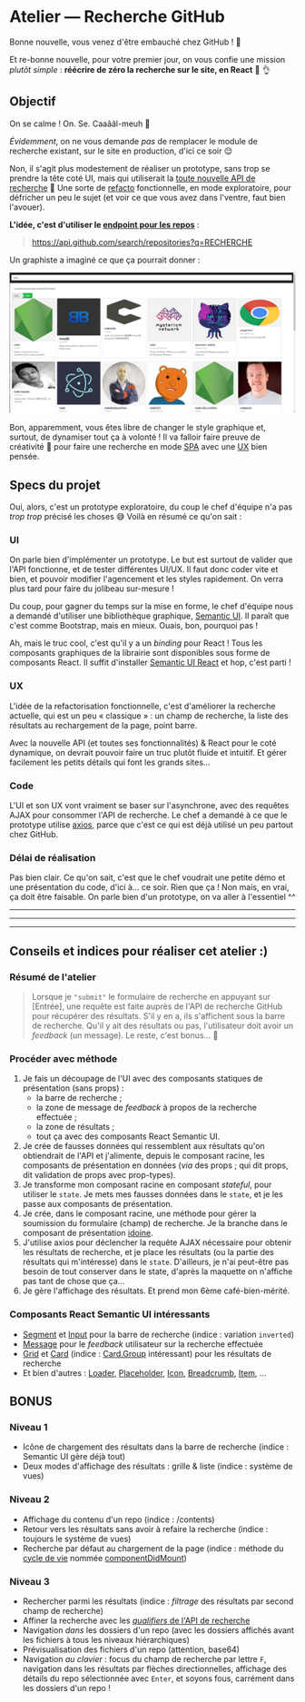 # Atelier — Recherche GitHub

Bonne nouvelle, vous venez d'être embauché chez GitHub ! :tada:

Et re-bonne nouvelle, pour votre premier jour, on vous confie une mission _plutôt simple_ : **réécrire de zéro la recherche sur le site, en React** :see_no_evil: :ok_hand:

## Objectif

On se calme ! On. Se. Caaââl-meuh :cow2:

_Évidemment_, on ne vous demande _pas_ de remplacer le module de recherche existant, sur le site en production, d'ici ce soir :relieved:

Non, il s'agit plus modestement de réaliser un prototype, sans trop se prendre la tête coté UI, mais qui utiliserait la [toute nouvelle API de recherche](https://developer.github.com/v3/search/) :muscle: Une sorte de [refacto](https://fr.wikipedia.org/wiki/R%C3%A9usinage_de_code) fonctionnelle, en mode exploratoire, pour défricher un peu le sujet (et voir ce que vous avez dans l'ventre, faut bien l'avouer).

**L'idée, c'est d'utiliser le [endpoint pour les repos](https://developer.github.com/v3/search/#search-repositories)** :

> https://api.github.com/search/repositories?q=RECHERCHE

Un graphiste a imaginé ce que ça pourrait donner :

![resultat](./resultat.png)

Bon, apparemment, vous êtes libre de changer le style graphique et, surtout, de dynamiser tout ça à volonté ! Il va falloir faire preuve de créativité :thinking: pour faire une recherche en mode [SPA](https://fr.wikipedia.org/wiki/Application_web_monopage) avec une [UX](https://fr.wikipedia.org/wiki/Exp%C3%A9rience_utilisateur) bien pensée.

## Specs du projet

Oui, alors, c'est un prototype exploratoire, du coup le chef d'équipe n'a pas _trop trop_ précisé les choses :sweat_smile: Voilà en résumé ce qu'on sait :

### UI

On parle bien d'implémenter un prototype. Le but est surtout de valider que l'API fonctionne, et de tester différentes UI/UX. Il faut donc coder vite et bien, et pouvoir modifier l'agencement et les styles rapidement. On verra plus tard pour faire du jolibeau sur-mesure !

Du coup, pour gagner du temps sur la mise en forme, le chef d'équipe nous a demandé d'utiliser une bibliothèque graphique, [Semantic UI](https://semantic-ui.com/). Il paraît que c'est comme Bootstrap, mais en mieux. Ouais, bon, pourquoi pas !

Ah, mais le truc cool, c'est qu'il y a un _binding_ pour React ! Tous les composants graphiques de la librairie sont disponibles sous forme de composants React. Il suffit d'installer [Semantic UI React](https://react.semantic-ui.com/) et hop, c'est parti !

### UX

L'idée de la refactorisation fonctionnelle, c'est d'améliorer la recherche actuelle, qui est un peu « classique » : un champ de recherche, la liste des résultats au rechargement de la page, point barre.

Avec la nouvelle API (et toutes ses fonctionnalités) & React pour le coté dynamique, on devrait pouvoir faire un truc plutôt fluide et intuitif. Et gérer facilement les petits détails qui font les grands sites…

### Code

L'UI et son UX vont vraiment se baser sur l'asynchrone, avec des requêtes AJAX pour consommer l'API de recherche. Le chef a demandé à ce que le prototype utilise [axios](https://github.com/axios/axios), parce que c'est ce qui est déjà utilisé un peu partout chez GitHub.

### Délai de réalisation

Pas bien clair. Ce qu'on sait, c'est que le chef voudrait une petite démo et une présentation du code, d'ici à… ce soir. Rien que ça ! Non mais, en vrai, ça doit être faisable. On parle bien d'un prototype, on va aller à l'essentiel ^^

---
---
---

## Conseils et indices pour réaliser cet atelier :)

### Résumé de l'atelier

> Lorsque je `"submit"` le formulaire de recherche en appuyant sur [Entrée], une requête est faite auprès de l'API de recherche GitHub pour récupérer des résultats. S'il y en a, ils s'affichent sous la barre de recherche. Qu'il y ait des résultats ou pas, l'utilisateur doit avoir un _feedback_ (un message). Le reste, c'est bonus… :muscle:

### Procéder avec méthode

1. Je fais un découpage de l'UI avec des composants statiques de présentation (sans props) :
    - la barre de recherche ;
    - la zone de message de _feedback_ à propos de la recherche effectuée ;
    - la zone de résultats ;
    - tout ça avec des composants React Semantic UI.
2. Je crée de fausses données qui ressemblent aux résultats qu'on obtiendrait de l'API et j'alimente, depuis le composant racine, les composants de présentation en données (_via_ des props ; qui dit props, dit validation de props avec prop-types).
3. Je transforme mon composant racine en composant _stateful_, pour utiliser le `state`. Je mets mes fausses données dans le `state`, et je les passe aux composants de présentation.
4. Je crée, dans le composant racine, une méthode pour gérer la soumission du formulaire (champ) de recherche. Je la branche dans le composant de présentation [idoine](https://fr.wiktionary.org/wiki/idoine).
5. J'utilise axios pour déclencher la requête AJAX nécessaire pour obtenir les résultats de recherche, et je place les résultats (ou la partie des résultats qui m'intéresse) dans le `state`. D'ailleurs, je n'ai peut-être pas besoin de tout conserver dans le state, d'après la maquette on n'affiche pas tant de chose que ça…
6. Je gère l'affichage des résultats. Et prend mon 6ème café-bien-mérité.

### Composants React Semantic UI intéressants

- [Segment](https://react.semantic-ui.com/elements/segment/) et [Input](https:/-react.semantic-ui.com/elements/input/) pour la barre de recherche (indice : variation `inverted`)
- [Message](https://react.semantic-ui.com/collections/message/) pour le _feedback_ utilisateur sur la recherche effectuée
- [Grid](https://react.semantic-ui.com/collections/grid/) et [Card](https://-eact.semantic-ui.com/views/card/) (indice : [Card.Group](https://-eact.semantic-ui.com/views/card/#types-groups) intéressant) pour les résultats de recherche
- Et bien d'autres : [Loader](https://react.semantic-ui.com/elements/loader/), [Placeholder](https://react.semantic-ui.com/elements/placeholder/), [Icon](https://react.semantic-ui.com/elements/icon/), [Breadcrumb](https://react.semantic-ui.com/collections/breadcrumb/), [Item](https://react.semantic-ui.com/views/item/), …

## BONUS

### Niveau 1

- Icône de chargement des résultats dans la barre de recherche (indice : Semantic UI gère déjà tout)
- Deux modes d'affichage des résultats : grille & liste (indice : système de vues)

### Niveau 2

- Affichage du contenu d'un repo (indice : /contents)
- Retour vers les résultats sans avoir à refaire la recherche (indice : toujours le système de vues)
- Recherche par défaut au chargement de la page (indice : méthode du [cycle de vie](https://fr.reactjs.org/docs/state-and-lifecycle.html) nommée [componentDidMount](https://fr.reactjs.org/docs/react-component.html#componentdidmount))

### Niveau 3

- Rechercher parmi les résultats (indice : _filtrage_ des résultats par second champ de recherche)
- Affiner la recherche avec les [_qualifiers_ de l'API de recherche](https://help.github.com/en/articles/searching-for-repositories)
- Navigation _dans_ les dossiers d'un repo (avec les dossiers affichés avant les fichiers à tous les niveaux hiérarchiques)
- Prévisualisation des fichiers d'un repo (attention, base64)
- Navigation _au clavier_ : focus du champ de recherche par lettre `F`, navigation dans les résultats par flèches directionnelles, affichage des détails du repo sélectionnée avec `Enter`, et soyons fous, carrément dans les dossiers d'un repo !
